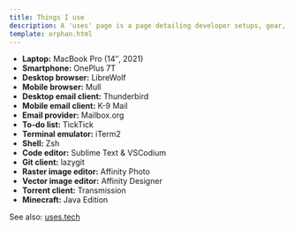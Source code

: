```yaml
---
title: Things I use
description: A 'uses' page is a page detailing developer setups, gear, software and configs.
template: orphan.html
---
```


- **Laptop:** MacBook Pro (14″, 2021)
- **Smartphone:** OnePlus 7T
- **Desktop browser:** LibreWolf
- **Mobile browser:** Mull
- **Desktop email client:** Thunderbird
- **Mobile email client:** K-9 Mail
- **Email provider:** Mailbox.org
- **To-do list:** TickTick
- **Terminal emulator:** iTerm2
- **Shell:** Zsh
- **Code editor:** Sublime Text & VSCodium
- **Git client:** lazygit
- **Raster image editor:** Affinity Photo
- **Vector image editor:** Affinity Designer
- **Torrent client:** Transmission
- **Minecraft:** Java Edition

See also: [uses.tech](https://uses.tech/)
